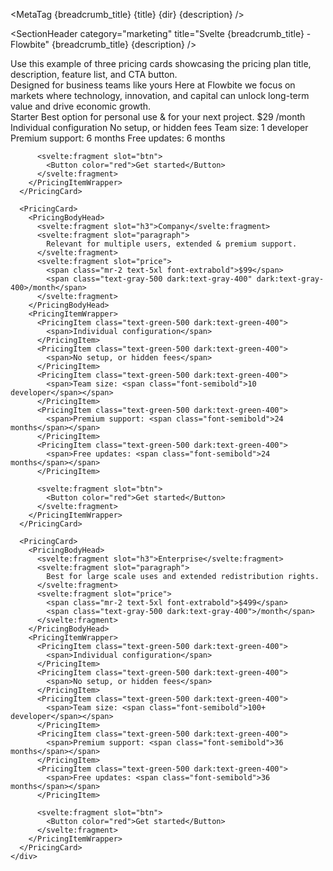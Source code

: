 <script lang="ts">
  import {
    Section,
    PricingBodyHead,
    PricingCard,
    PricingItemWrapper,
    PricingHead,
    PricingItem
  } from '$lib';
  import { ExampleDiv, SectionHeader, SectionBlock, MetaTag } from '../utils';
  import { Button } from 'flowbite-svelte';
  const breadcrumb_title = 'Pricing Tables';
  const title = 'Pricing';
  const dir = 'marketing';
  const description =
    'Get started with a collection of responsive pricing sections to show the pricing plan to your potential customers based on multiple sizes, styles, and layouts.';
</script>

<MetaTag {breadcrumb_title} {title} {dir} {description} />

<SectionHeader
  category="marketing"
  title="Svelte {breadcrumb_title} - Flowbite"
  {breadcrumb_title}
  {description}
/>

<SectionBlock title="Default pricing table">
  Use this example of three pricing cards showcasing the pricing plan title, description, feature
  list, and CTA button.
</SectionBlock>

<ExampleDiv>
  <Section name="pricing">
    <PricingHead>
      <svelte:fragment slot="h2">Designed for business teams like yours</svelte:fragment>
      <svelte:fragment slot="paragraph"
        >Here at Flowbite we focus on markets where technology, innovation, and capital can unlock
        long-term value and drive economic growth.</svelte:fragment
      >
    </PricingHead>
    <div class="space-y-8 lg:grid lg:grid-cols-3 sm:gap-6 xl:gap-10 lg:space-y-0">
      <PricingCard>
        <PricingBodyHead>
          <svelte:fragment slot="h3">Starter</svelte:fragment>
          <svelte:fragment slot="paragraph">
            Best option for personal use & for your next project.
          </svelte:fragment>
          <svelte:fragment slot="price">
            <span class="mr-2 text-5xl font-extrabold">$29</span>
            <span class="text-gray-500 dark:text-gray-400">/month</span>
          </svelte:fragment>
        </PricingBodyHead>
        <PricingItemWrapper>
          <PricingItem class="text-green-500 dark:text-green-400">
            <span>Individual configuration</span>
          </PricingItem>
          <PricingItem class="text-green-500 dark:text-green-400">
            <span>No setup, or hidden fees</span>
          </PricingItem>
          <PricingItem class="text-green-500 dark:text-green-400">
            <span>Team size: <span class="font-semibold">1 developer</span></span>
          </PricingItem>
          <PricingItem class="text-green-500 dark:text-green-400">
            <span>Premium support: <span class="font-semibold">6 months</span></span>
          </PricingItem>
          <PricingItem class="text-green-500 dark:text-green-400">
            <span>Free updates: <span class="font-semibold">6 months</span></span>
          </PricingItem>

          <svelte:fragment slot="btn">
            <Button color="red">Get started</Button>
          </svelte:fragment>
        </PricingItemWrapper>
      </PricingCard>

      <PricingCard>
        <PricingBodyHead>
          <svelte:fragment slot="h3">Company</svelte:fragment>
          <svelte:fragment slot="paragraph">
            Relevant for multiple users, extended & premium support.
          </svelte:fragment>
          <svelte:fragment slot="price">
            <span class="mr-2 text-5xl font-extrabold">$99</span>
            <span class="text-gray-500 dark:text-gray-400" dark:text-gray-400>/month</span>
          </svelte:fragment>
        </PricingBodyHead>
        <PricingItemWrapper>
          <PricingItem class="text-green-500 dark:text-green-400">
            <span>Individual configuration</span>
          </PricingItem>
          <PricingItem class="text-green-500 dark:text-green-400">
            <span>No setup, or hidden fees</span>
          </PricingItem>
          <PricingItem class="text-green-500 dark:text-green-400">
            <span>Team size: <span class="font-semibold">10 developer</span></span>
          </PricingItem>
          <PricingItem class="text-green-500 dark:text-green-400">
            <span>Premium support: <span class="font-semibold">24 months</span></span>
          </PricingItem>
          <PricingItem class="text-green-500 dark:text-green-400">
            <span>Free updates: <span class="font-semibold">24 months</span></span>
          </PricingItem>

          <svelte:fragment slot="btn">
            <Button color="red">Get started</Button>
          </svelte:fragment>
        </PricingItemWrapper>
      </PricingCard>

      <PricingCard>
        <PricingBodyHead>
          <svelte:fragment slot="h3">Enterprise</svelte:fragment>
          <svelte:fragment slot="paragraph">
            Best for large scale uses and extended redistribution rights.
          </svelte:fragment>
          <svelte:fragment slot="price">
            <span class="mr-2 text-5xl font-extrabold">$499</span>
            <span class="text-gray-500 dark:text-gray-400">/month</span>
          </svelte:fragment>
        </PricingBodyHead>
        <PricingItemWrapper>
          <PricingItem class="text-green-500 dark:text-green-400">
            <span>Individual configuration</span>
          </PricingItem>
          <PricingItem class="text-green-500 dark:text-green-400">
            <span>No setup, or hidden fees</span>
          </PricingItem>
          <PricingItem class="text-green-500 dark:text-green-400">
            <span>Team size: <span class="font-semibold">100+ developer</span></span>
          </PricingItem>
          <PricingItem class="text-green-500 dark:text-green-400">
            <span>Premium support: <span class="font-semibold">36 months</span></span>
          </PricingItem>
          <PricingItem class="text-green-500 dark:text-green-400">
            <span>Free updates: <span class="font-semibold">36 months</span></span>
          </PricingItem>

          <svelte:fragment slot="btn">
            <Button color="red">Get started</Button>
          </svelte:fragment>
        </PricingItemWrapper>
      </PricingCard>
    </div>
  </Section>
</ExampleDiv>

